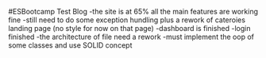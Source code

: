 #ESBootcamp Test Blog
-the site is at 65% all the main features are working fine
-still need to do some exception hundling plus a rework of cateroies landing page (no style for now on that page)
-dashboard is finished
-login finished 
-the architecture of file need a rework 
-must implement the oop of some classes and use  SOLID concept
 
